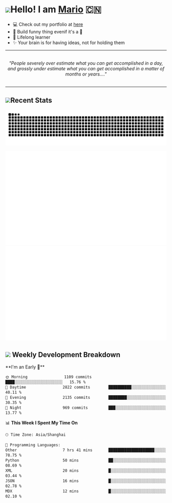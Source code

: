 <h1><a href = "#"><img src="https://media.giphy.com/media/VgCDAzcKvsR6OM0uWg/giphy.gif" width="50"></a><span>Hello! I am <a href="https://github.com/mario1in">Mario</a></span> 🇨🇳 </h1>

- 💻 Check out my portfolio at [here](https://shixiong.name)
- 🔨 Build funny thing evenif it's a 💩
- 🚀 Lifelong learner
- ✨ Your brain is for having ideas, not for holding them

<hr/>
<br/>
<div align="center">
<i>"People severely over estimate what you can get accomplished in a day, and grossly under estimate what you can get accomplished in a matter of months or years...." </i>
</div>
<br/>
<hr/>

<h2 align="left">
  <a href="#"><img src="https://emojis.slackmojis.com/emojis/images/1643514389/3643/cool-doge.gif?1643514389" height="30"></a>Recent Stats
</h2>

<picture>
  <source
    media="(prefers-color-scheme: dark)"
    srcset="https://raw.githubusercontent.com/mario1in/mario1in/output/github-contribution-grid-snake-dark.svg"
  />
  <source
    media="(prefers-color-scheme: light)"
    srcset="https://raw.githubusercontent.com/mario1in/mario1in/output/github-contribution-grid-snake.svg"
  />
  <img
    alt="github contribution grid snake animation"
    src="https://raw.githubusercontent.com/mario1in/mario1in/output/github-contribution-grid-snake.svg"
  />
</picture>

![overview](https://raw.githubusercontent.com/mario1in/mario1in/stats-output/generated/overview.svg)
![languages](https://raw.githubusercontent.com/mario1in/mario1in/stats-output/generated/languages.svg)

<h2 align="left">
  <a href="#"><img src="https://emojis.slackmojis.com/emojis/images/1643514062/184/nyancat_big.gif?1643514062" height="30"></a> Weekly Development Breakdown
</h2>
<!--START_SECTION:waka-->
**I'm an Early 🐤** 

```text
🌞 Morning                1109 commits        ████░░░░░░░░░░░░░░░░░░░░░   15.76 % 
🌆 Daytime                2822 commits        ██████████░░░░░░░░░░░░░░░   40.11 % 
🌃 Evening                2135 commits        ████████░░░░░░░░░░░░░░░░░   30.35 % 
🌙 Night                  969 commits         ███░░░░░░░░░░░░░░░░░░░░░░   13.77 % 
```


📊 **This Week I Spent My Time On** 

```text
🕑︎ Time Zone: Asia/Shanghai

💬 Programming Languages: 
Other                    7 hrs 41 mins       ████████████████████░░░░░   78.75 % 
Python                   50 mins             ██░░░░░░░░░░░░░░░░░░░░░░░   08.69 % 
XML                      20 mins             █░░░░░░░░░░░░░░░░░░░░░░░░   03.44 % 
JSON                     16 mins             █░░░░░░░░░░░░░░░░░░░░░░░░   02.78 % 
MDX                      12 mins             █░░░░░░░░░░░░░░░░░░░░░░░░   02.10 % 
```


<!--END_SECTION:waka-->

